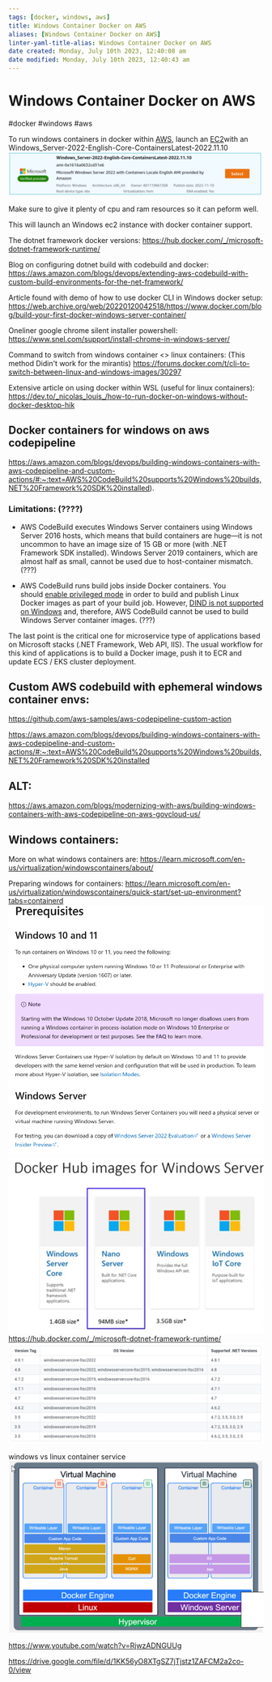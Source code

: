 ```yaml
---
tags: [docker, windows, aws]
title: Windows Container Docker on AWS
aliases: [Windows Container Docker on AWS]
linter-yaml-title-alias: Windows Container Docker on AWS
date created: Monday, July 10th 2023, 12:40:08 am
date modified: Monday, July 10th 2023, 12:40:43 am
---
```

# Windows Container Docker on AWS
#docker #windows #aws 


To run windows containers in docker within [AWS](Cloud%20Computing/AWS/AWS.md), launch an [EC2](Cloud%20Computing/AWS/Compute/EC2.md)with an Windows_Server-2022-English-Core-ContainersLatest-2022.11.10
![Pasted image 20230105145020](Attachments/Pasted%20image%2020230105145020.png)

Make sure to give it plenty of cpu and ram resources so it can peform well.

This will launch an Windows ec2 instance with docker container support.


The dotnet framework docker versions:
https://hub.docker.com/_/microsoft-dotnet-framework-runtime/


Blog  on configuring dotnet build with codebuild and docker:
https://aws.amazon.com/blogs/devops/extending-aws-codebuild-with-custom-build-environments-for-the-net-framework/


Article found with demo of how to use docker CLI in Windows docker setup:
https://web.archive.org/web/20220120042518/https://www.docker.com/blog/build-your-first-docker-windows-server-container/

Oneliner google chrome silent installer powershell:
https://www.snel.com/support/install-chrome-in-windows-server/


Command to switch from windows container <> linux containers: 
(This method Didin't work for the mirantis)
https://forums.docker.com/t/cli-to-switch-between-linux-and-windows-images/30297

Extensive article on using docker within WSL (useful for linux containers):
https://dev.to/_nicolas_louis_/how-to-run-docker-on-windows-without-docker-desktop-hik


## Docker containers for windows on aws codepipeline
https://aws.amazon.com/blogs/devops/building-windows-containers-with-aws-codepipeline-and-custom-actions/#:~:text=AWS%20CodeBuild%20supports%20Windows%20builds,NET%20Framework%20SDK%20installed).

### Limitations: (????)
-   AWS CodeBuild executes Windows Server containers using Windows Server 2016 hosts, which means that build containers are huge—it is not uncommon to have an image size of 15 GB or more (with .NET Framework SDK installed). Windows Server 2019 containers, which are almost half as small, cannot be used due to host-container mismatch. (???)

-   AWS CodeBuild runs build jobs inside Docker containers. You should [enable privileged mode](https://docs.aws.amazon.com/codebuild/latest/APIReference/API_ProjectEnvironment.html) in order to build and publish Linux Docker images as part of your build job. However, [DIND is not supported on Windows](https://github.com/docker-library/docker/issues/49) and, therefore, AWS CodeBuild cannot be used to build Windows Server container images. (???)

The last point is the critical one for microservice type of applications based on Microsoft stacks (.NET Framework, Web API, IIS). The usual workflow for this kind of applications is to build a Docker image, push it to ECR and update ECS / EKS cluster deployment.


## Custom AWS codebuild with ephemeral windows container envs:
https://github.com/aws-samples/aws-codepipeline-custom-action

https://aws.amazon.com/blogs/devops/building-windows-containers-with-aws-codepipeline-and-custom-actions/#:~:text=AWS%20CodeBuild%20supports%20Windows%20builds,NET%20Framework%20SDK%20installed

## ALT:
https://aws.amazon.com/blogs/modernizing-with-aws/building-windows-containers-with-aws-codepipeline-on-aws-govcloud-us/




## Windows containers:

More on what windows containers are:
https://learn.microsoft.com/en-us/virtualization/windowscontainers/about/

Preparing windows for containers:
https://learn.microsoft.com/en-us/virtualization/windowscontainers/quick-start/set-up-environment?tabs=containerd
![Pasted image 20230106173933](Attachments/Pasted%20image%2020230106173933.png)
![Pasted image 20230106173955](Attachments/Pasted%20image%2020230106173955.png)
https://hub.docker.com/_/microsoft-dotnet-framework-runtime/
![Pasted image 20230106182532](Attachments/Pasted%20image%2020230106182532.png)


windows vs linux container service
![Pasted image 20230106173745](Attachments/Pasted%20image%2020230106173745.png)


https://www.youtube.com/watch?v=RjwzADNGUUg

https://drive.google.com/file/d/1KK56yO8XTgSZ7jTjstz1ZAFCM2a2co-0/view